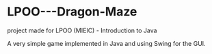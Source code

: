 LPOO---Dragon-Maze
==================

project made for LPOO (MIEIC) - Introduction to Java

A very simple game implemented in Java and using Swing for the GUI.
